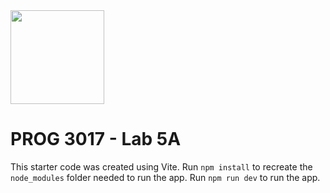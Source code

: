 <img width="150px" src="https://w0244079.github.io/nscc/nscc-jpeg.jpg" >

# PROG 3017 - Lab 5A

This starter code was created using Vite. Run `npm install` to recreate the `node_modules` folder needed to run the app. Run `npm run dev` to run the app.